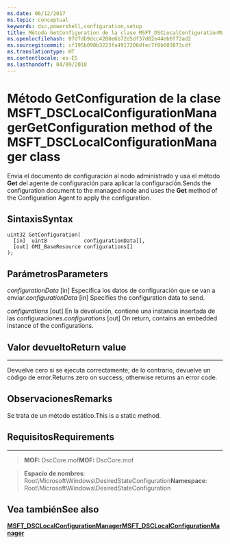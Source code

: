 ```yaml
---
ms.date: 06/12/2017
ms.topic: conceptual
keywords: dsc,powershell,configuration,setup
title: Método GetConfiguration de la clase MSFT_DSCLocalConfigurationManager
ms.openlocfilehash: 07d7db9dcc4288e6b72d5df37d82e44eb6f72ad2
ms.sourcegitcommit: cf195b090b3223fa4917206dfec7f0b603873cdf
ms.translationtype: HT
ms.contentlocale: es-ES
ms.lasthandoff: 04/09/2018
---
```

# <a name="getconfiguration-method-of-the-msftdsclocalconfigurationmanager-class"></a><span data-ttu-id="e42c7-103">Método GetConfiguration de la clase MSFT_DSCLocalConfigurationManager</span><span class="sxs-lookup"><span data-stu-id="e42c7-103">GetConfiguration method of the MSFT_DSCLocalConfigurationManager class</span></span>

<span data-ttu-id="e42c7-104">Envía el documento de configuración al nodo administrado y usa el método **Get** del agente de configuración para aplicar la configuración.</span><span class="sxs-lookup"><span data-stu-id="e42c7-104">Sends the configuration document to the managed node and uses the **Get** method of the Configuration Agent to apply the configuration.</span></span>

<a name="syntax"></a><span data-ttu-id="e42c7-105">Sintaxis</span><span class="sxs-lookup"><span data-stu-id="e42c7-105">Syntax</span></span>
------

```mof
uint32 GetConfiguration(
  [in]  uint8            configurationData[],
  [out] OMI_BaseResource configurations[]
);
```

<a name="parameters"></a><span data-ttu-id="e42c7-106">Parámetros</span><span class="sxs-lookup"><span data-stu-id="e42c7-106">Parameters</span></span>
----------

<span data-ttu-id="e42c7-107">*configurationData* \[in\] Especifica los datos de configuración que se van a enviar.</span><span class="sxs-lookup"><span data-stu-id="e42c7-107">*configurationData* \[in\] Specifies the configuration data to send.</span></span>

<span data-ttu-id="e42c7-108">*configurations* \[out\] En la devolución, contiene una instancia insertada de las configuraciones.</span><span class="sxs-lookup"><span data-stu-id="e42c7-108">*configurations* \[out\] On return, contains an embedded instance of the configurations.</span></span>

## <a name="return-value"></a><span data-ttu-id="e42c7-109">Valor devuelto</span><span class="sxs-lookup"><span data-stu-id="e42c7-109">Return value</span></span>
------------

<span data-ttu-id="e42c7-110">Devuelve cero si se ejecuta correctamente; de lo contrario, devuelve un código de error.</span><span class="sxs-lookup"><span data-stu-id="e42c7-110">Returns zero on success; otherwise returns an error code.</span></span>

## <a name="remarks"></a><span data-ttu-id="e42c7-111">Observaciones</span><span class="sxs-lookup"><span data-stu-id="e42c7-111">Remarks</span></span>

<span data-ttu-id="e42c7-112">Se trata de un método estático.</span><span class="sxs-lookup"><span data-stu-id="e42c7-112">This is a static method.</span></span>

## <a name="requirements"></a><span data-ttu-id="e42c7-113">Requisitos</span><span class="sxs-lookup"><span data-stu-id="e42c7-113">Requirements</span></span>
------------
><span data-ttu-id="e42c7-114">**MOF:** DscCore.mof</span><span class="sxs-lookup"><span data-stu-id="e42c7-114">**MOF:** DscCore.mof</span></span>

><span data-ttu-id="e42c7-115">**Espacio de nombres**: Root\Microsoft\Windows\DesiredStateConfiguration</span><span class="sxs-lookup"><span data-stu-id="e42c7-115">**Namespace**: Root\Microsoft\Windows\DesiredStateConfiguration</span></span>


## <a name="see-also"></a><span data-ttu-id="e42c7-116">Vea también</span><span class="sxs-lookup"><span data-stu-id="e42c7-116">See also</span></span>


[<span data-ttu-id="e42c7-117">**MSFT_DSCLocalConfigurationManager**</span><span class="sxs-lookup"><span data-stu-id="e42c7-117">**MSFT_DSCLocalConfigurationManager**</span></span>](msft-dsclocalconfigurationmanager.md)